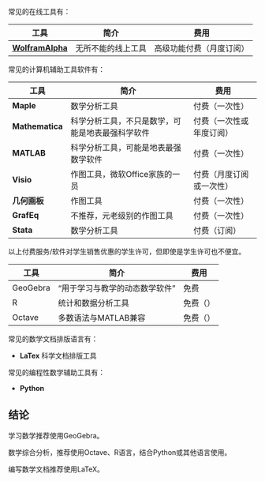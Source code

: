 常见的在线工具有：

| 工具 | 简介 | 费用 |
| --- | --- | --- |
| [**WolframAlpha**](http://www.wolframalpha.com/) | 无所不能的线上工具 | 高级功能付费（月度订阅） |

常见的计算机辅助工具软件有：

| 工具 | 简介 | 费用 |
| --- | --- | --- |
| **Maple** | 数学分析工具 | 付费（一次性） |
| **Mathematica**  | 科学分析工具，不只是数学，可能是地表最强科学软件 | 付费（一次性或年度订阅） |
| **MATLAB** | 科学分析工具，可能是地表最强数学软件 | 付费（一次性） |
| **Visio** | 作图工具，微软Office家族的一员 | 付费（月度订阅或一次性）|
| **几何画板** | 作图工具 | 付费（一次性） |
| **GrafEq** | 不推荐，元老级别的作图工具 | 付费（一次性） |
| **Stata** | 数学分析工具 | 付费（订阅） |

以上付费服务/软件对学生销售优惠的学生许可，但即使是学生许可也不便宜。

| 工具 | 简介 | 费用 |
| --- | --- | --- | 
| GeoGebra | “用于学习与教学的动态数学软件” | 免费 |
| R | 统计和数据分析工具 | 免费（） |
| Octave | 多数语法与MATLAB兼容 | 免费（） | 

常见的数学文档排版语言有：

- **LaTex** 科学文档排版工具

常见的编程性数学辅助工具有：

- **Python**

## 结论

学习数学推荐使用GeoGebra。

数学综合分析，推荐使用Octave、R语言，结合Python或其他语言使用。

编写数学文档推荐使用LaTeX。
